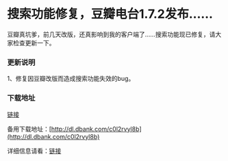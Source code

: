 # 搜索功能修复，豆瓣电台1.7.2发布&hellip;&hellip;

豆瓣真坑爹，前几天改版，还真影响到我的客户端了……搜索功能现已修复，请大家检查更新一下。

### 更新说明

1、修复因豆瓣改版而造成搜索功能失效的bug。

### 下载地址

[链接](/attachment/up/doubanfm/DoubanFMSetup_1.7.2.exe)

备用下载地址：[http://dl.dbank.com/c0l2rvyl8b](http://dl.dbank.com/c0l2rvyl8b)

详细信息请看：[链接](/article/doubanfm)
